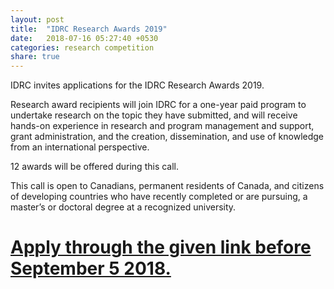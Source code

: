 ```yaml
---
layout: post
title:  "IDRC Research Awards 2019"
date:   2018-07-16 05:27:40 +0530
categories: research competition
share: true
---
```


IDRC invites applications for the IDRC Research Awards 2019.

Research award recipients will join IDRC for a one-year paid program to undertake research on the topic they have submitted, and will receive hands-on experience in research and program management and support, grant administration, and the creation, dissemination, and use of knowledge from an international perspective.

12 awards will be offered during this call. 

This call is open to Canadians, permanent residents of Canada, and citizens of developing countries who have recently completed or are pursuing, a master’s or doctoral degree at a recognized university.

# [Apply through the given link before September 5 2018.](https://www.idrc.ca/en/funding/idrc-research-awards-2019)
